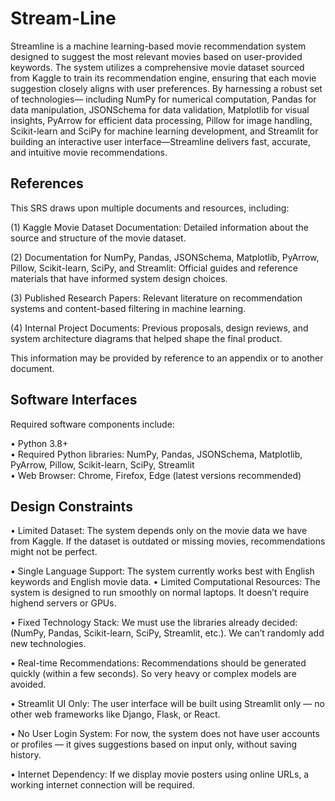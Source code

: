 
# Stream-Line

Streamline is a machine learning-based movie recommendation system designed to suggest the
most relevant movies based on user-provided keywords. The system utilizes a comprehensive
movie dataset sourced from Kaggle to train its recommendation engine, ensuring that each movie
suggestion closely aligns with user preferences. By harnessing a robust set of technologies—
including NumPy for numerical computation, Pandas for data manipulation, JSONSchema for
data validation, Matplotlib for visual insights, PyArrow for efficient data processing, Pillow for
image handling, Scikit-learn and SciPy for machine learning development, and Streamlit for
building an interactive user interface—Streamline delivers fast, accurate, and intuitive movie
recommendations.
## References

This SRS draws upon multiple documents and resources, including:

(1) Kaggle Movie Dataset Documentation: Detailed information about the source and
structure of the movie dataset.
  
(2) Documentation for NumPy, Pandas, JSONSchema, Matplotlib, PyArrow,
Pillow, Scikit-learn, SciPy, and Streamlit: Official guides and reference materials
that have informed system design choices.

(3) Published Research Papers: Relevant 
literature on recommendation systems and
content-based filtering in machine learning.  

(4) Internal Project Documents: Previous proposals, design reviews, and system
architecture diagrams that helped shape the final product.

This information may be provided by reference to an appendix or to another document.
## Software Interfaces

Required software components include:

• Python 3.8+  
• Required Python libraries: NumPy, Pandas, JSONSchema, Matplotlib, PyArrow, Pillow,
Scikit-learn, SciPy, Streamlit  
• Web Browser: Chrome, Firefox, Edge (latest versions recommended)
## Design Constraints

• Limited Dataset:
The system depends only on the movie data we have from Kaggle. If the dataset is
outdated or missing movies, recommendations might not be perfect.

• Single Language Support:
The system currently works best with English keywords and English movie data.
• Limited Computational Resources:
The system is designed to run smoothly on normal laptops. It doesn’t require highend servers or GPUs.

• Fixed Technology Stack:
We must use the libraries already decided:
(NumPy, Pandas, Scikit-learn, SciPy, Streamlit, etc.).
We can’t randomly add new technologies.

• Real-time Recommendations:
Recommendations should be generated quickly (within a few seconds). So very
heavy or complex models are avoided.

• Streamlit UI Only:
The user interface will be built using Streamlit only — no other web frameworks
like Django, Flask, or React.

• No User Login System:
For now, the system does not have user accounts or profiles — it gives suggestions
based on input only, without saving history.

• Internet Dependency:
If we display movie posters using online URLs, a working internet connection will
be required.

